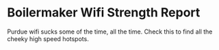 # Boilermaker Wifi Strength Report 

Purdue wifi sucks some of the time, all the time. Check this to find all the cheeky high speed hotspots.

